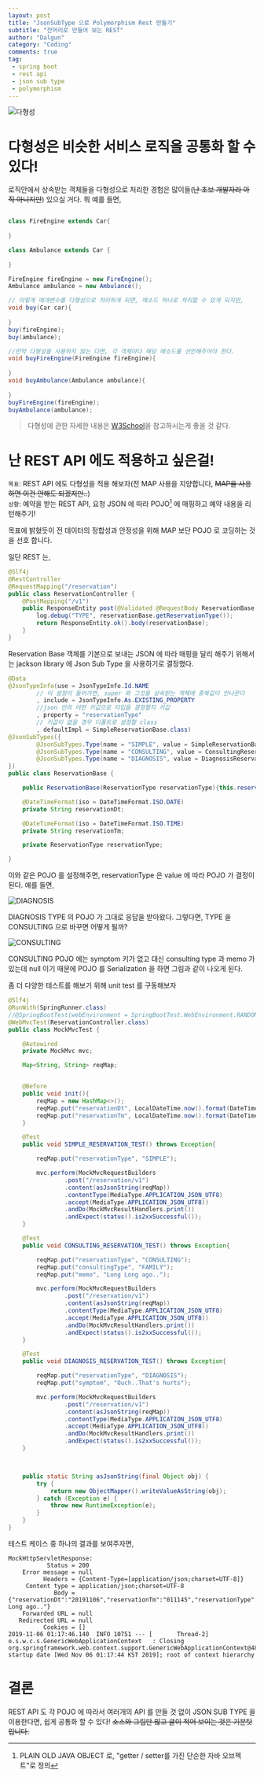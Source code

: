 ```yaml
---
layout: post
title: "JsonSubType 으로 Polymorphism Rest 만들기"
subtitle: "잔머리로 만들어 보는 REST"
author: "Dalgun"
category: "Coding"
comments: true
tag: 
 - spring boot
 - rest api
 - json sub type
 - polymorphism
---
```


![다형성](https://miro.medium.com/max/1276/1*cFSJ95jyw-ACiWaIRxAbbg.jpeg)

# 다형성은 비슷한 서비스 로직을 공통화 할 수 있다!

로직안에서 상속받는 객체들을 다형성으로 처리한 경험은 많이들(~~난 초보 개발자라 아직 아니지만~~) 있으실 거다. 뭐 예를 들면,

```java

class FireEngine extends Car{
    
}

class Ambulance extends Car {
    
}

FireEngine fireEngine = new FireEngine();
Ambulance ambulance = new Ambulance();

// 이렇게 매개변수를 다형성으로 처리하게 되면, 메소드 하나로 처리할 수 있게 되지만,
void buy(Car car){
    
}
buy(fireEngine);
buy(ambulance);

//만약 다형성을 사용하지 않는 다면, 각 객체마다 해당 메소드를 선언해주어야 한다.
void buyFireEngine(FireEngine fireEngine){
    
}
void buyAmbulance(Ambulance ambulance){
    
}
buyFireEngine(fireEngine);
buyAmbulance(ambulance);

```
> 다형성에 관한 자세한 내용은 [W3School](https://www.w3schools.com/java/java_polymorphism.asp)을 참고하시는게 좋을 것 같다.

# 난 REST API 에도 적용하고 싶은걸!

`목표`: REST API 에도 다형성을 적용 해보자(전 MAP 사용을 지양합니다, ~~MAP을 사용하면 이건 안해도 되겠지만..~~)<br>
`상황`: 예약을 받는 REST API, 요청 JSON 에 따라 POJO[^1] 에 매핑하고 예약 내용을 리턴해주기!

목표에 밝혔듯이 전 데이터의 정합성과 안정성을 위해 MAP 보단 POJO 로 코딩하는 것을 선호 합니다.

일단 REST 는,
```java
@Slf4j
@RestController
@RequestMapping("/reservation")
public class ReservationController {
    @PostMapping("/v1")
    public ResponseEntity post(@Validated @RequestBody ReservationBase reservationBase){
        log.debug("TYPE", reservationBase.getReservationType());
        return ResponseEntity.ok().body(reservationBase);
    }
}
```
Reservation Base 객체를 기본으로 보내는 JSON 에 따라 매핑을 달리 해주기 위해서는
jackson library 에 Json Sub Type 을 사용하기로 결정했다.

```java
@Data
@JsonTypeInfo(use = JsonTypeInfo.Id.NAME
        // 이 설정이 들어가면, super 와 그것을 상속받는 객체에 중복값이 안나온다
        , include = JsonTypeInfo.As.EXISTING_PROPERTY 
        //json 안의 어떤 키값으로 타입을 결정할지 키값
        , property = "reservationType"
        // 키값이 없을 경우 디폴트로 설정할 class 
        , defaultImpl = SimpleReservationBase.class) 
@JsonSubTypes({
        @JsonSubTypes.Type(name = "SIMPLE", value = SimpleReservationBase.class),
        @JsonSubTypes.Type(name = "CONSULTING", value = ConsultingReservationBase.class),
        @JsonSubTypes.Type(name = "DIAGNOSIS", value = DiagnosisReservationBase.class)
})
public class ReservationBase {

    public ReservationBase(ReservationType reservationType){this.reservationType = reservationType;}

    @DateTimeFormat(iso = DateTimeFormat.ISO.DATE)
    private String reservationDt;

    @DateTimeFormat(iso = DateTimeFormat.ISO.TIME)
    private String reservationTm;

    private ReservationType reservationType;

}
```

이와 같은 POJO 를 설정해주면, reservationType 은 value 에 따라 POJO 가 결정이 된다.
예를 들면,

![DIAGNOSIS](/assets/img/post4-1.png)

DIAGNOSIS TYPE 의 POJO 가 그대로 응답을 받아왔다. 그렇다면, TYPE 을 CONSULTING 으로 바꾸면 어떻게 될까?

![CONSULTING](/assets/img/post4-2.png)

CONSULTING POJO 에는 symptom 키가 없고 대신 consulting type 과 memo 가 있는데 null 이기 때문에 POJO 를 Serialization 을 하면 그림과 같이 나오게 된다.

좀 더 다양한 테스트를 해보기 위해 unit test 를 구동해보자
```java
@Slf4j
@RunWith(SpringRunner.class)
//@SpringBootTest(webEnvironment = SpringBootTest.WebEnvironment.RANDOM_PORT)
@WebMvcTest(ReservationController.class)
public class MockMvcTest {

    @Autowired
    private MockMvc mvc;

    Map<String, String> reqMap;


    @Before
    public void init(){
        reqMap = new HashMap<>();
        reqMap.put("reservationDt", LocalDateTime.now().format(DateTimeFormatter.ofPattern("yyyyMMdd")));
        reqMap.put("reservationTm", LocalDateTime.now().format(DateTimeFormatter.ofPattern("HHMMss")));
    }

    @Test
    public void SIMPLE_RESERVATION_TEST() throws Exception{

        reqMap.put("reservationType", "SIMPLE");

        mvc.perform(MockMvcRequestBuilders
                .post("/reservation/v1")
                .content(asJsonString(reqMap))
                .contentType(MediaType.APPLICATION_JSON_UTF8)
                .accept(MediaType.APPLICATION_JSON_UTF8))
                .andDo(MockMvcResultHandlers.print())
                .andExpect(status().is2xxSuccessful());
    }

    @Test
    public void CONSULTING_RESERVATION_TEST() throws Exception{

        reqMap.put("reservationType", "CONSULTING");
        reqMap.put("consultingType", "FAMILY");
        reqMap.put("memo", "Long Long ago..");

        mvc.perform(MockMvcRequestBuilders
                .post("/reservation/v1")
                .content(asJsonString(reqMap))
                .contentType(MediaType.APPLICATION_JSON_UTF8)
                .accept(MediaType.APPLICATION_JSON_UTF8))
                .andDo(MockMvcResultHandlers.print())
                .andExpect(status().is2xxSuccessful());
    }

    @Test
    public void DIAGNOSIS_RESERVATION_TEST() throws Exception{

        reqMap.put("reservationType", "DIAGNOSIS");
        reqMap.put("symptom", "Ouch..That's hurts");

        mvc.perform(MockMvcRequestBuilders
                .post("/reservation/v1")
                .content(asJsonString(reqMap))
                .contentType(MediaType.APPLICATION_JSON_UTF8)
                .accept(MediaType.APPLICATION_JSON_UTF8))
                .andDo(MockMvcResultHandlers.print())
                .andExpect(status().is2xxSuccessful());
    }



    public static String asJsonString(final Object obj) {
        try {
            return new ObjectMapper().writeValueAsString(obj);
        } catch (Exception e) {
            throw new RuntimeException(e);
        }
    }
}
```

테스트 케이스 중 하나의 결과를 보여주자면,
```
MockHttpServletResponse:
           Status = 200
    Error message = null
          Headers = {Content-Type=[application/json;charset=UTF-8]}
     Content type = application/json;charset=UTF-8
             Body = {"reservationDt":"20191106","reservationTm":"011145","reservationType":"CONSULTING","consultingType":"FAMILY","memo":"Long Long ago.."}
    Forwarded URL = null
   Redirected URL = null
          Cookies = []
2019-11-06 01:17:46.140  INFO 10751 --- [       Thread-2] o.s.w.c.s.GenericWebApplicationContext   : Closing org.springframework.web.context.support.GenericWebApplicationContext@482bce4f: startup date [Wed Nov 06 01:17:44 KST 2019]; root of context hierarchy

```

# 결론
REST API 도 각 POJO 에 따라서 여러개의 API 를 만들 것 없이 JSON SUB TYPE 을 이용한다면, 쉽게 공통화 할 수 있다! 
~~소스와 그림만 많고 글이 적어 보이는 것은 기분탓입니다.~~




[^1]: PLAIN OLD JAVA OBJECT 로, "getter / setter를 가진 단순한 자바 오브젝트"로 정의


